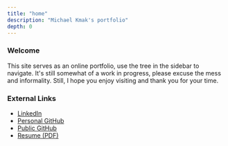 ```yaml
---
title: "home"
description: "Michael Kmak's portfolio"
depth: 0
---
```


### Welcome
This site serves as an online portfolio, use the tree in the sidebar to navigate.
It's still somewhat of a work in progress, please excuse the mess and informality.
Still, I hope you enjoy visiting and thank you for your time.

### External Links
 - [LinkedIn](https://www.linkedin.com/in/m-kmak/)
 - [Personal GitHub](https://github.com/kmakmichael)
 - [Public GitHub](https://github.com/ptpg)
 - [Resume (PDF)](https://kmak.me/resume.pdf)
